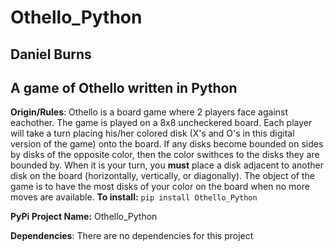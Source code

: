 # Othello_Python
## Daniel Burns
## A game of Othello written in Python
**Origin/Rules**:
Othello is a board game where 2 players face against eachother. The game is played on a 8x8 uncheckered board. Each player will take a turn placing his/her colored disk (X's and O's in this digital version of the game) onto the board. If any disks become bounded on sides by disks of the opposite color, then the color swithces to the disks they are bounded by.
When it is your turn, you **must** place a disk adjacent to another disk on the board (horizontally, vertically, or diagonally). The object of the game is to have the most disks of your color on the board when no more moves are available.
**To install:** `pip install Othello_Python`

**PyPi Project Name:** Othello_Python

**Dependencies**: There are no dependencies for this project
